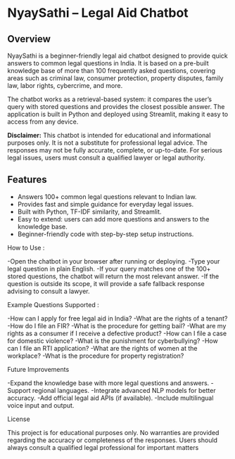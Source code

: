 # NyaySathi – Legal Aid Chatbot

## Overview  
NyaySathi is a beginner-friendly legal aid chatbot designed to provide quick answers to common legal questions in India. It is based on a pre-built knowledge base of more than 100 frequently asked questions, covering areas such as criminal law, consumer protection, property disputes, family law, labor rights, cybercrime, and more.  

The chatbot works as a retrieval-based system: it compares the user’s query with stored questions and provides the closest possible answer. The application is built in Python and deployed using Streamlit, making it easy to access from any device.  

**Disclaimer:** This chatbot is intended for educational and informational purposes only. It is not a substitute for professional legal advice. The responses may not be fully accurate, complete, or up-to-date. For serious legal issues, users must consult a qualified lawyer or legal authority.  


## Features  
- Answers 100+ common legal questions relevant to Indian law.  
- Provides fast and simple guidance for everyday legal issues.  
- Built with Python, TF-IDF similarity, and Streamlit.  
- Easy to extend: users can add more questions and answers to the knowledge base.  
- Beginner-friendly code with step-by-step setup instructions.  

How to Use :

-Open the chatbot in your browser after running or deploying.
-Type your legal question in plain English.
-If your query matches one of the 100+ stored questions, the chatbot will return the most relevant answer.
-If the question is outside its scope, it will provide a safe fallback response advising to consult a lawyer. 

Example Questions Supported :

-How can I apply for free legal aid in India?
-What are the rights of a tenant?
-How do I file an FIR?
-What is the procedure for getting bail?
-What are my rights as a consumer if I receive a defective product?
-How can I file a case for domestic violence?
-What is the punishment for cyberbullying?
-How can I file an RTI application?
-What are the rights of women at the workplace?
-What is the procedure for property registration?

Future Improvements

-Expand the knowledge base with more legal questions and answers.
-Support regional languages.
-Integrate advanced NLP models for better accuracy.
-Add official legal aid APIs (if available).
-Include multilingual voice input and output.

License

This project is for educational purposes only.
No warranties are provided regarding the accuracy or completeness of the responses.
Users should always consult a qualified legal professional for important matters
